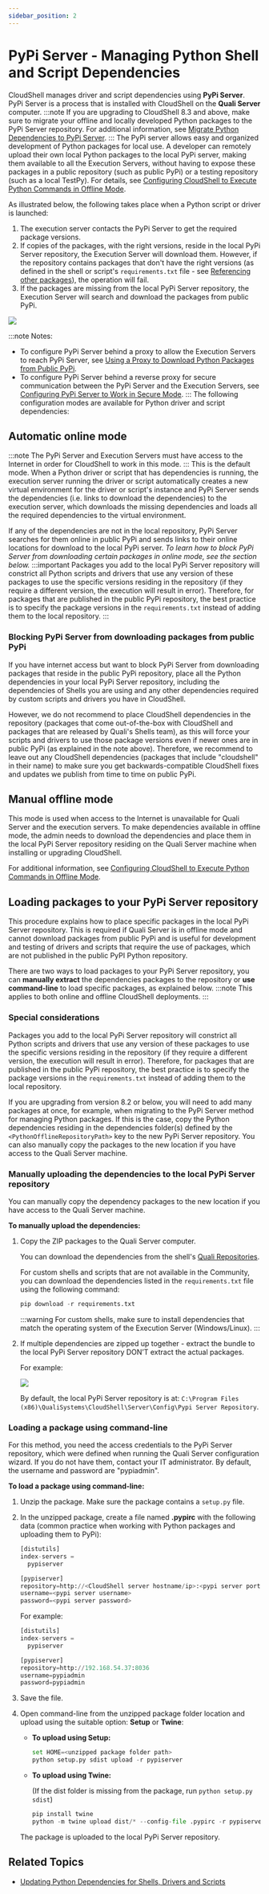```yaml
---
sidebar_position: 2
---
```


# PyPi Server - Managing Python Shell and Script Dependencies

CloudShell manages driver and script dependencies using **PyPi Server**. PyPi Server is a process that is installed with CloudShell on the **Quali Server** computer.
:::note
If you are upgrading to CloudShell 8.3 and above, make sure to migrate your offline and locally developed Python packages to the PyPi Server repository. For additional information, see [Migrate Python Dependencies to PyPi Server](../../../install-configure/cloudshell-suite/upgrade-procedure/migrade-python-dependencies.md).
:::
The PyPi server allows easy and organized development of Python packages for local use. A developer can remotely upload their own local Python packages to the local PyPi server, making them available to all the Execution Servers, without having to expose these packages in a public repository (such as public PyPi) or a testing repository (such as a local TestPy). For details, see [Configuring CloudShell to Execute Python Commands in Offline Mode](../../../admin/cloudshell-execution-server-configurations/setting-up-python-virtual-environments/configuring-cloudshell-to-execute-python-commands-in-offline-mode.md).

As illustrated below, the following takes place when a Python script or driver is launched:

1. The execution server contacts the PyPi Server to get the required package versions.
2. If copies of the packages, with the right versions, reside in the local PyPi Server repository, the Execution Server will download them. However, if the repository contains packages that don't have the right versions (as defined in the shell or script's `requirements.txt` file \- see [Referencing other packages](../../../devguide/developing-shells/driver-deep-dive.md)), the operation will fail.
3. If the packages are missing from the local PyPi Server repository, the Execution Server will search and download the packages from public PyPi.

![](/Images/Admin-Guide/Setting-Up-CloudShell/PyPiServer-flow_673x332.png)

:::note Notes:
- To configure PyPi Server behind a proxy to allow the Execution Servers to reach PyPi Server, see [Using a Proxy to Download Python Packages from Public PyPi](../../../admin/cloudshell-execution-server-configurations/setting-up-python-virtual-environments/using-a-proxy-to-download-python-packages-from-public-pypi.md).
- To configure PyPi Server behind a reverse proxy for secure communication between the PyPi Server and the Execution Servers, see [Configuring PyPi Server to Work in Secure Mode](../../../install-configure/cloudshell-suite/secure-communication/config-secured-pypi.md).
:::
The following configuration modes are available for Python driver and script dependencies:

## Automatic online mode
:::note
The PyPi Server and Execution Servers must have access to the Internet in order for CloudShell to work in this mode.
:::
This is the default mode. When a Python driver or script that has dependencies is running, the execution server running the driver or script automatically creates a new virtual environment for the driver or script's instance and PyPi Server sends the dependencies (i.e. links to download the dependencies) to the execution server, which downloads the missing dependencies and loads all the required dependencies to the virtual environment.

If any of the dependencies are not in the local repository, PyPi Server searches for them online in public PyPi and sends links to their online locations for download to the local PyPi server. *To learn how to block PyPi Server from downloading certain packages in online mode, see the section below.*
:::important
Packages you add to the local PyPi Server repository will constrict all Python scripts and drivers that use any version of these packages to use the specific versions residing in the repository (if they require a different version, the execution will result in error). Therefore, for packages that are published in the public PyPi repository, the best practice is to specify the package versions in the `requirements.txt` instead of adding them to the local repository.
:::
### Blocking PyPi Server from downloading packages from public PyPi

If you have internet access but want to block PyPi Server from downloading packages that reside in the public PyPi repository, place all the Python dependencies in your local PyPi Server repository, including the dependencies of Shells you are using and any other dependencies required by custom scripts and drivers you have in CloudShell.

However, we do not recommend to place CloudShell dependencies in the repository (packages that come out\-of\-the\-box with CloudShell and packages that are released by Quali's Shells team), as this will force your scripts and drivers to use those package versions even if newer ones are in public PyPi (as explained in the note above). Therefore, we recommend to leave out any CloudShell dependencies (packages that include "cloudshell" in their name) to make sure you get backwards\-compatible CloudShell fixes and updates we publish from time to time on public PyPi.

## Manual offline mode

This mode is used when access to the Internet is unavailable for Quali Server and the execution servers. To make dependencies available in offline mode, the admin needs to download the dependencies and place them in the local PyPi Server repository residing on the Quali Server machine when installing or upgrading CloudShell.

For additional information, see [Configuring CloudShell to Execute Python Commands in Offline Mode](../../../admin/cloudshell-execution-server-configurations/setting-up-python-virtual-environments/configuring-cloudshell-to-execute-python-commands-in-offline-mode.md).

## Loading packages to your PyPi Server repository

This procedure explains how to place specific packages in the local PyPi Server repository. This is required if Quali Server is in offline mode and cannot download packages from public PyPi and is useful for development and testing of drivers and scripts that require the use of packages, which are not published in the public PyPI Python repository.

There are two ways to load packages to your PyPi Server repository, you can **manually extract** the dependencies packages to the repository or **use command\-line** to load specific packages, as explained below.
:::note
This applies to both online and offline CloudShell deployments.
:::
### Special considerations

Packages you add to the local PyPi Server repository will constrict all Python scripts and drivers that use any version of these packages to use the specific versions residing in the repository (if they require a different version, the execution will result in error). Therefore, for packages that are published in the public PyPi repository, the best practice is to specify the package versions in the `requirements.txt` instead of adding them to the local repository.

If you are upgrading from version 8.2 or below, you will need to add many packages at once, for example, when migrating to the PyPi Server method for managing Python packages. If this is the case, copy the Python dependencies residing in the dependencies folder(s) defined by the `<PythonOfflineRepositoryPath>` key to the new PyPi Server repository. You can also manually copy the packages to the new location if you have access to the Quali Server machine.

### Manually uploading the dependencies to the local PyPi Server repository

You can manually copy the dependency packages to the new location if you have access to the Quali Server machine.

**To manually upload the dependencies:**

1. Copy the ZIP packages to the Quali Server computer.
    
    You can download the dependencies from the shell's [Quali Repositories](https://github.com/orgs/QualiSystems/discussions/categories/integrations).
    
    For custom shells and scripts that are not available in the Community, you can download the dependencies listed in the `requirements.txt` file using the following command:
    
    ```python
    pip download -r requirements.txt
    ```
    :::warning
    For custom shells, make sure to install dependencies that match the operating system of the Execution Server (Windows/Linux).
    :::
2. If multiple dependencies are zipped up together \- extract the bundle to the local PyPi Server repository DON’T extract the actual packages.
    
    For example:
    
    ![](/Images/Admin-Guide/Setting-Up-CloudShell/extracting-dependencies_633x90.png)
    
    By default, the local PyPi Server repository is at: `C:\Program Files (x86)\QualiSystems\CloudShell\Server\Config\Pypi Server Repository`.
    

### Loading a package using command\-line

For this method, you need the access credentials to the PyPi Server repository, which were defined when running the Quali Server configuration wizard. If you do not have them, contact your IT administrator. By default, the username and password are "pypiadmin".

**To load a package using command\-line:**

1. Unzip the package. Make sure the package contains a `setup.py` file.
2. In the unzipped package, create a file named **.pypirc** with the following data (common practice when working with Python packages and uploading them to PyPi):
    
    ```python
    [distutils]
    index-servers =
      pypiserver
    
    [pypiserver]
    repository=http://<CloudShell server hostname/ip>:<pypi server port (default is 8036)>
    username=<pypi server username>
    password=<pypi server password>
    ```
    
    For example:
    
    ```python
    [distutils]
    index-servers =
      pypiserver
    
    [pypiserver]
    repository=http://192.168.54.37:8036
    username=pypiadmin
    password=pypiadmin
    ```
    
3. Save the file.
4. Open command\-line from the unzipped package folder location and upload using the suitable option: **Setup** or **Twine**:
    
    - **To upload using Setup:**
        
        ```python
        set HOME=<unzipped package folder path>
        python setup.py sdist upload -r pypiserver
        ```
        
    - **To upload using Twine:**
        
        (If the dist folder is missing from the package, run `python setup.py sdist`)
        
        ```python
        pip install twine
        python -m twine upload dist/* --config-file .pypirc -r pypiserver
        ```
        
    
    The package is uploaded to the local PyPi Server repository.
    

## Related Topics

- [Updating Python Dependencies for Shells, Drivers and Scripts](../../../admin/cloudshell-execution-server-configurations/setting-up-python-virtual-environments/updating-python-dependencies-for-shells,-drivers-and-scripts)
